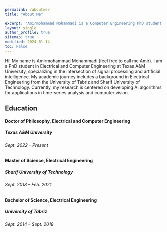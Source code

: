 ```yaml
---
permalink: /aboutme/
title: "About Me"

excerpt: "Amirmohammad Mohammadi is a Computer Engineering PhD student at Texas A&M University."
layout: single
author_profile: true
sitemap: true
modified: 2024-01-14
toc: False
---
```

Hi! My name is Amirmohammad Mohammadi (feel free to call me Amir). I am a PhD student in Electrical and Computer Engineering at Texas A&M University, specializing in the intersection of signal processing and artificial intelligence. My academic journey includes a background in Electrical Engineering from the University of Tabriz and Sharif University of Technology. Currently, my research is centered on developing AI algorithms for applications in time-series analysis and computer vision.<br/>


## Education

#### Doctor of Philosophy, Electrical and Computer Engineering

##### Texas A&M University

###### Sept. 2022 – Present

#### Master of Science, Electrical Engineering

##### Sharif University of Technology

###### Sept. 2018 – Feb. 2021

#### Bachelor of Science, Electrical Engineering

##### University of Tabriz

###### Sept. 2014 – Sept. 2018


<!-- ### Programming Languages
* MATLAB
* Python -->